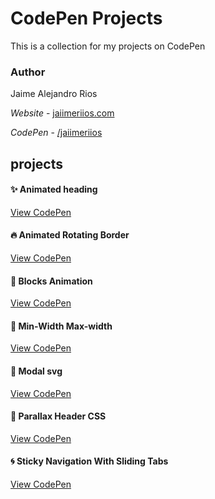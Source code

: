 # CodePen Projects
This is a collection for my projects on CodePen

### Author

Jaime Alejandro Rios

*Website* - [jaiimeriios.com](http://jaiimeriios.com)

*CodePen* - [/jaiimeriios](https://codepen.io/jaiimeriios/)

## projects

#### :sparkles: Animated heading
[View CodePen](https://codepen.io/jaiimeriios/pen/LBRWRx)

#### :fire: Animated Rotating Border
[View CodePen](https://codepen.io/jaiimeriios/pen/djpvoN)

#### :leaves: Blocks Animation
[View CodePen](https://codepen.io/jaiimeriios/pen/oJNqaW)

#### :crystal_ball: Min-Width Max-width
[View CodePen](https://codepen.io/jaiimeriios/pen/OrJvao)

#### :star2: Modal svg
[View CodePen](https://codepen.io/jaiimeriios/pen/wxzJgE)

#### :metal: Parallax Header CSS
[View CodePen](https://codepen.io/jaiimeriios/pen/EpgWwy)

#### :cyclone: Sticky Navigation With Sliding Tabs
[View CodePen](https://codepen.io/jaiimeriios/pen/bjBBQV)
